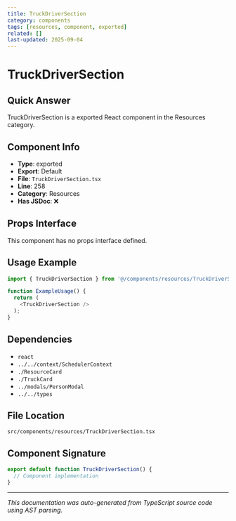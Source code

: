 ```yaml
---
title: TruckDriverSection
category: components
tags: [resources, component, exported]
related: []
last-updated: 2025-09-04
---
```


# TruckDriverSection

## Quick Answer
TruckDriverSection is a exported React component in the Resources category.

## Component Info

- **Type**: exported
- **Export**: Default
- **File**: `TruckDriverSection.tsx`
- **Line**: 258
- **Category**: Resources
- **Has JSDoc**: ❌

## Props Interface

This component has no props interface defined.

## Usage Example

```typescript
import { TruckDriverSection } from '@/components/resources/TruckDriverSection';

function ExampleUsage() {
  return (
    <TruckDriverSection />
  );
}
```

## Dependencies


- `react`
- `../../context/SchedulerContext`
- `./ResourceCard`
- `./TruckCard`
- `../modals/PersonModal`
- `../../types`


## File Location

`src/components/resources/TruckDriverSection.tsx`

## Component Signature

```typescript
export default function TruckDriverSection() { 
  // Component implementation
}
```

---

*This documentation was auto-generated from TypeScript source code using AST parsing.*